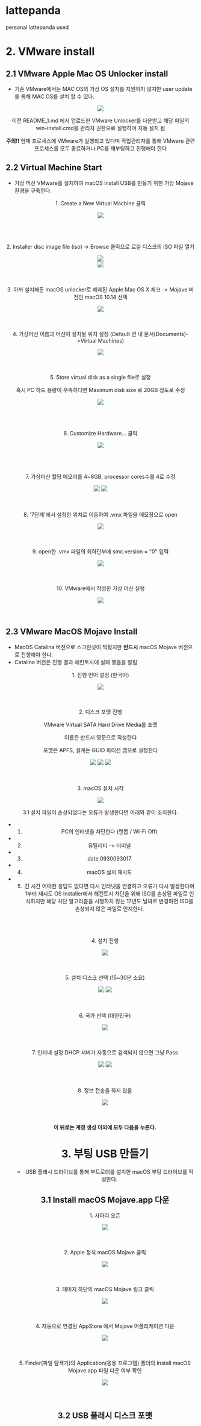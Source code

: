 # lattepanda
personal lattepanda used

# 2. VMware install

## 2.1 VMware Apple Mac OS Unlocker install
- 기존 VMware에서는 MAC OS의 가상 OS 설치를 지원하지 않지만 user update를 통해 MAC OS를 설치 할 수 있다.

<div align="center">
  <img src="https://user-images.githubusercontent.com/92789013/192200879-22c6deae-92a8-4be3-9401-d3903123ec2b.png">
  <p> 이전 README_1.md 에서 업로드한 VMware Unlocker를 다운받고 해당 파일의 win-install.cmd를 관리자 권한으로 실행하며 자동 설치 됨 </a>
  <p><b> 주의!! </b> 현재 프로세스에 VMware가 실행되고 있다며 작업관리자를 통해 VMware 관련 프로세스를 모두 종료하거나 PC를 재부팅하고 진행해야 한다</p>
</div>

## 2.2 Virtual Machine Start
- 가상 머신 VMware를 설치하여 macOS install USB를 만들기 위한 가상 Mojave 환경을 구축한다.

<div align="center">
  <p> 1. Create a New Virtual Machine 클릭</p>
  <img src="https://user-images.githubusercontent.com/92789013/192198998-67953494-b618-4ef7-a37c-26cdf4c3bcaa.png"><br>
  <br>
  <br>
  <br>
  
  <p> 2. Installer disc image file (iso) -> Browse 클릭으로 로컬 디스크의 ISO 파일 열기</p>
  <img src="https://user-images.githubusercontent.com/92789013/192199009-1c92afb1-70a0-45ac-a09b-15475f83f5fb.png"><br>
  <img src="https://user-images.githubusercontent.com/92789013/192199030-4c491659-37a6-4755-bba6-444400a88ebb.png">
  <br>
  <br>
  <br>
  
  <p> 3. 아까 설치해둔 macOS unlocker로 해제된 Apple Mac OS X 체크 -> Mojave 버전인 macOS 10.14 선택 </p>
  <img src="https://user-images.githubusercontent.com/92789013/192199033-e3ea7563-a5a6-4a0f-bd1a-b7dc698f27a1.png">
  <br>
  <br>
  <br>
  
  <p> 4. 가상머신 이름과 머신이 설치될 위치 설정 (Default 면 내 문서(Documents)->Virtual Machines) </p>
  <img src="https://user-images.githubusercontent.com/92789013/192199034-4fa8fba4-34bc-4602-8856-ce278fa46f01.png">
  <br>
  <br>
  <br>
  
  <p> 5. Store virtual disk as a single file로 설정</p>
  <p> 혹시 PC 하드 용량이 부족하다면 Maximum disk size 르 20GB 정도로 수정</p>
  <img src="https://user-images.githubusercontent.com/92789013/192199035-d8b1fac2-e23c-4559-8050-0e6154dbc8f3.png"><br>
  <br>
  <br>
  <br>
  
  <p> 6. Customize Hardware... 클릭</p>
  <img src="https://user-images.githubusercontent.com/92789013/192199039-56d2554e-4c6a-4fa5-bebd-ff961d7d9336.png"><br>
  <br>
  <br>
  <br>
  
  <p> 7. 가상머신 할당 메모리를 4~8GB, processor cores수를 4로 수정</p>
  <img src="https://user-images.githubusercontent.com/92789013/192199041-e6fdeca8-e230-4397-ba65-d0917e55943b.png">
  <img src="https://user-images.githubusercontent.com/92789013/192199044-59e30f64-4e94-46ac-8894-7a9c58274635.png">
  <br>
  <br>
  <br>
   
  <p> 8. '7단계'에서 설정한 위치로 이동하여 .vmx 파일을 메모장으로 open</p>
  <img src="https://user-images.githubusercontent.com/92789013/192195784-228f24b0-531e-492b-894e-fab36cb52fed.png">
  <br>
  <br>
  <br>
  
  <p> 9. open한 .vmx 파일의 최하단부에 smc.version = "0" 입력</p>
  <img src="https://user-images.githubusercontent.com/92789013/192195786-a75d59e0-7f4f-4b66-8f6a-1c9d6a7fb96d.png">
  <br>
  <br>
  <br>
  
  <p> 10. VMware에서 작성한 가상 머신 실행</p>
  <img src="https://user-images.githubusercontent.com/92789013/192195790-29e977ec-81bc-4dfa-b3aa-9bc447b068e7.png">
  <br>
  <br>
  <br>
  
</div>

## 2.3 VMware MacOS Mojave Install

- MacOS Catalina 버전으로 스크린샷이 찍혔지만 <b>반드시</b> macOS Mojave 버전으로 진행해야 한다.
- Catalina 버전은 진행 결과 해킨토시에 실패 했음을 알림

<div align="center">
  <p> 1. 진행 언어 설정 (한국어) </p>
  <img src="https://user-images.githubusercontent.com/92789013/192195793-54f8619d-c5fb-4565-8449-a51f0458d0c5.png">
  <br>
  <br>
  <br>
  
  <p> 2. 디스크 포맷 진행 </p>
  <p> VMware Virtual SATA Hard Drive Media를 포맷</p>
  <p> 이름은 반드시 영문으로 작성한다</p>
  <p> 포맷은 APFS, 설계는 GUID 파티션 맵으로 설정한다</p>
  <img src="https://user-images.githubusercontent.com/92789013/192206929-603d6800-516b-435e-aa58-fe61fef46e6e.png">
  <img src="https://user-images.githubusercontent.com/92789013/192206937-09b3d360-a137-486c-8b94-d1deeb2bb995.png">
  <img src="https://user-images.githubusercontent.com/92789013/192206939-05a3c00a-95e2-4f0e-b0aa-6fede55a7f5b.png">
  <br>
  <br>
  <br>
  
  
  <p> 3. macOS 설치 시작</p>
  <img src="https://user-images.githubusercontent.com/92789013/192206941-726fadbd-1720-4ffc-83f5-aa80e6108469.png">
  <br>
  <p> 3.1 설치 파일이 손상되었다는 오류가 발생한다면 아래와 같이 조치한다.</p>
  
- 1. PC의 인터넷을 차단한다 (랜뽑 / Wi-Fi Off)
- 2. 유틸리티 -> 터미널
- 3. date 0930093017
- 4. macOS 설치 재시도
- 5. 긴 시간 어떠한 응답도 없다면 다시 인터넷을 연결하고 오류가 다시 발생한다며 1부터 재시도
OS Installer에서 해킨토시 차단을 위해 ISO를 손상된 파일로 인식하지만 해당 차단 알고리즘을 시행하지 않는 17년도 날짜로 변경하면 ISO를 손상되지 않은 파일로 인지한다.
  
  <br>
  <br>
  <br>
  
  <p> 4. 설치 진행 </p>
  <img src="https://user-images.githubusercontent.com/92789013/192195805-2b8d5f04-ebb5-47c8-9450-b7b7dc9d77ac.png">
  <br>
  <br>
  <br>
  
  <p> 5. 설치 디스크 선택 (15~30분 소요)</p>
  <img src="https://user-images.githubusercontent.com/92789013/192195807-9e3a30c1-4b48-4fe5-a942-e3418c424a15.png">
  <img src="https://user-images.githubusercontent.com/92789013/192195809-990f7b7f-dc7e-4874-b131-b353c3ac9900.png">
  <br>
  <br>
  <br>
  
  <p> 6. 국가 선택 (대한민국) </p>
  <img src="https://user-images.githubusercontent.com/92789013/192195812-6e846ed2-8aab-452a-917f-14ac28cb4c42.png">
  <br>
  <br>
  <br>
  
  <p> 7. 인터네 설정 DHCP 서버가 자동으로 검색되지 않으면 그냥 Pass</p>
  <img src="https://user-images.githubusercontent.com/92789013/192195814-d1555e49-d2cd-40bc-bb49-6ee83a3a172a.png">
  <img src="https://user-images.githubusercontent.com/92789013/192195816-f5908011-38c4-48ed-938f-0a0fd4d28fcc.png">
  <br>
  <br>
  <br>
      
  <p> 8. 정보 전송을 하지 않음</p>
  <img src="https://user-images.githubusercontent.com/92789013/192195820-a3ead9e8-ece8-4395-a654-b2270896cd01.png">
  <br>
  <br>
  <br>
  
  <b> 이 뒤로는 계정 생성 이외에 모두 다음을 누른다.</b>
  
  # 3. 부팅 USB 만들기
  - USB 플래시 드라이브를 통해 부트로더를 설치한 macOS 부팅 드라이브를 작성한다.

  ## 3.1 Install macOS Mojave.app 다운 
  <p> 1. 사파리 오픈 </p>
  <img src="https://user-images.githubusercontent.com/92789013/192327793-0640c057-f559-4d7e-9678-7bb8d71b9f64.PNG">
  <br>
  <br>
  <br>
  
  <p> 2. Apple 정식 macOS Mojave 클릭 </p>
  <img src="https://user-images.githubusercontent.com/92789013/192327799-f977d4af-22eb-4964-a438-a1dee5de5d96.PNG">
  <br>
  <br>
  <br>
  
  <p> 3. 페이지 하단의 macOS Mojave 링크 클릭 </p>
  <img src="https://user-images.githubusercontent.com/92789013/192327807-54c43011-f92d-42a1-9cfb-684428647a7b.PNG">
  <br>
  <br>
  <br>
  
  <p> 4. 자동으로 연결된 AppStore 에서 Mojave 어플리케이션 다운</p>
  <img src="https://user-images.githubusercontent.com/92789013/192327815-b7ce9cc9-5824-41e0-a119-1a9243caca32.PNG">
  <br>
  <br>
  <br>
  
  <p> 5. Finder(파일 탐색기)의 Application(응용 프로그램) 폴더의 Install macOS Mojave.app 파일 다운 여부 확인</p>
  <img src="https://user-images.githubusercontent.com/92789013/192327831-d6f364a3-d465-4738-9cfd-5b3698697013.PNG">
  <br>
  <br>
  <br>
  
  ## 3.2 USB 플래시 디스크 포맷 
  
  
  
    
  
  
